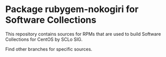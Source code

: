 # Package rubygem-nokogiri for Software Collections

This repository contains sources for RPMs that are used
to build Software Collections for CentOS by SCLo SIG.

Find other branches for specific sources.

